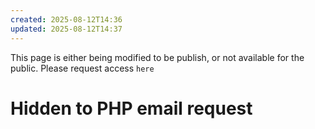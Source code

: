```yaml
---
created: 2025-08-12T14:36
updated: 2025-08-12T14:37
---
```

This page is either being modified to be publish, or not available for the public.  Please request access `here`


# Hidden to PHP email request
